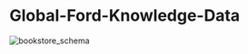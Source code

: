 # Global-Ford-Knowledge-Data
![bookstore_schema](https://github.com/gajendra8892/Global-Ford-Knowledge-Data/assets/137258541/7a2d9470-edee-493f-8a99-9d0fb60e7bb7)
